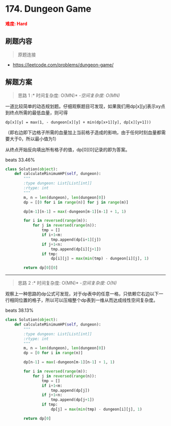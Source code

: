 # 174. Dungeon Game

**<font color=red>难度: Hard</font>**

## 刷题内容

> 原题连接

* https://leetcode.com/problems/dungeon-game/


## 解题方案

> 思路 1 :* 时间复杂度: O(MN)* -*空间复杂度: O(MN)*

一道比较简单的动态规划题。仔细观察题目可发现，如果我们用dp[x][y]表示xy点到终点所需的最低血量，则可得
```
dp[x][y] = max(1, - dungeon[x][y] + min(dp[x+1][y], dp[x][y+1]))
```
（即右边即下边格子所需的血量加上当前格子造成的影响，由于任何时刻血量都需要大于0，所以最小值为1）

从终点开始反向填出所有格子的值，dp[0][0]记录的即为答案。


beats 33.46%
```python
class Solution(object):
    def calculateMinimumHP(self, dungeon):
        """
        :type dungeon: List[List[int]]
        :rtype: int
        """
        m, n = len(dungeon), len(dungeon[0])
        dp = [[0 for i in range(n)] for j in range(m)]

        dp[m-1][n-1] = max(-dungeon[m-1][n-1] + 1, 1)

        for i in reversed(range(m)):
            for j in reversed(range(n)):
                tmp = []
                if i+1<m:
                    tmp.append(dp[i+1][j])
                if j+1<n:
                    tmp.append(dp[i][j+1])
                if tmp:
                    dp[i][j] = max(min(tmp) - dungeon[i][j], 1)

        return dp[0][0]
```

---

> 思路 2 :* 时间复杂度: O(MN)* -*空间复杂度: O(N)*

观察上一种思路的dp公式可发现，对于dp表中的任意一格，只依赖它右边以下一行相同位置的格子，所以可以压缩整个dp表到一维从而达成线性空间复杂度。


beats 38.13%
```python
class Solution(object):
    def calculateMinimumHP(self, dungeon):
        """
        :type dungeon: List[List[int]]
        :rtype: int
        """
        m, n = len(dungeon), len(dungeon[0])
        dp = [0 for i in range(n)]

        dp[n-1] = max(-dungeon[m-1][n-1] + 1, 1)

        for i in reversed(range(m)):
            for j in reversed(range(n)):
                tmp = []
                if i+1<m:
                    tmp.append(dp[j])
                if j+1<n:
                    tmp.append(dp[j+1])
                if tmp:
                    dp[j] = max(min(tmp) - dungeon[i][j], 1)

        return dp[0]
```
